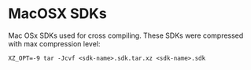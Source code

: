 # MacOSX SDKs

Mac OSx SDKs used for cross compiling.
These SDKs were compressed with max compression level:

```shell
XZ_OPT=-9 tar -Jcvf <sdk-name>.sdk.tar.xz <sdk-name>.sdk
```